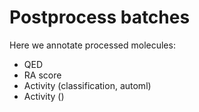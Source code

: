 # Postprocess batches

Here we annotate processed molecules:
* QED
* RA score
* Activity (classification, automl)
* Activity ()

